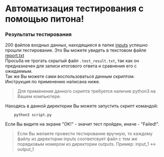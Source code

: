 # Автоматизация тестирования с помощью питона!

### Результаты тестирования
200 файлов входных данных, находящиеся в папке [inputs](inputs/) успешно прошли тестирование.
Это Вы можете увидеть в текстовом файле [report.txt](report.txt) <br>
Просьба не трогать скрытый файл ```.test_result.txt```, так как он предназначен для записи итогового ответа и сравнения его с ожидаемым. <br>
Так же Вы можете сами воспользоваться данным скриптом. Инструкция по применению написана ниже.

> Для применения данного скрипта требуется наличие python3 на Вашем компьютере.

Находясь в данной директории Вы можете запустить скрипт командой:

```   
    python3 script.py
```

Если Вы видите на экране "OK!" - значит тест пройден, иначе - "Failed!".

> Если Вы желаете провести тестирование вручную,
то каждому файлу из директории inputs соответсвует
файл с тем же порядковым номером из директории outputs.
Пример: input_1 <-> output_1
